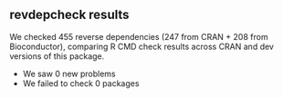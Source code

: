 ## revdepcheck results

We checked 455 reverse dependencies (247 from CRAN + 208 from Bioconductor), comparing R CMD check results across CRAN and dev versions of this package.

 * We saw 0 new problems
 * We failed to check 0 packages

